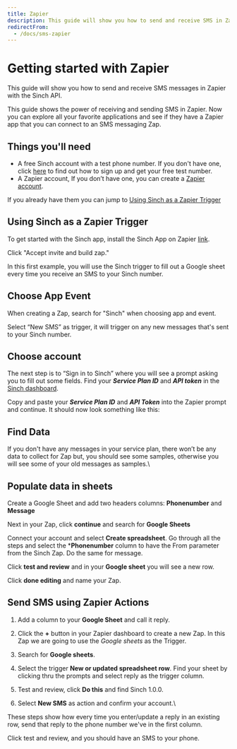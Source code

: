 ```yaml
---
title: Zapier
description: This guide will show you how to send and receive SMS in Zapier with the Sinch API.
redirectFrom:
  - /docs/sms-zapier
---
```


# Getting started with Zapier

This guide will show you how to send and receive SMS messages in Zapier with the Sinch API.

This guide shows the power of receiving and sending SMS in Zapier. Now you can explore all your favorite applications and see if they have a Zapier app that you can connect to an SMS messaging Zap.

## Things you'll need

- A free Sinch account with a test phone number. If you don't have one, click [here](./sinchaccount.md) to find out how to sign up and get your free test number.
- A Zapier account, If you don’t have one, you can create a [Zapier account](https://zapier.com/sign-up/).

If you already have them you can jump to [Using Sinch as a Zapier Trigger](/docs/sms/getting-started/zapier.md#using-sinch-as-a-zapier-trigger)

## Using Sinch as a Zapier Trigger

To get started with the Sinch app, install the Sinch App on Zapier [link](https://zapier.com/developer/public-invite/79749/049663e21af93167070920d64d26eaa9/).

Click "Accept invite and build zap."

In this first example, you will use the Sinch trigger to fill out a Google sheet every time you receive an SMS to your Sinch number.

## Choose App Event

When creating a Zap, search for "Sinch" when choosing app and event.

Select “New SMS” as trigger, it will trigger on any new messages that's sent to your Sinch number.

## Choose account

The next step is to “Sign in to Sinch” where you will see a prompt asking you to fill out some fields. Find your **_Service Plan ID_** and **_API token_** in the [Sinch dashboard](https://dashboard.sinch.com/sms/api/rest).

Copy and paste your **_Service Plan ID_** and **_API Token_** into the Zapier prompt and continue. It should now look something like this:

## Find Data

If you don't have any messages in your service plan, there won’t be any data to collect for Zap but, you should see some samples, otherwise you will see some of your old messages as samples.\

## Populate data in sheets

Create a Google Sheet and add two headers columns: **Phonenumber** and **Message**

Next in your Zap, click **continue** and search for **Google Sheets**

Connect your account and select **Create spreadsheet**. Go through all the steps and select the \***Phonenumber** column to have the From parameter from the Sinch Zap. Do the same for message.

Click **test and review** and in your **Google sheet** you will see a new row.

Click **done editing** and name your Zap.

## Send SMS using Zapier Actions

1. Add a column to your **Google Sheet** and call it reply.
2. Click the **+** button in your Zapier dashboard to create a new Zap. In this Zap we are going to use the _Google sheets_ as the Trigger.
3. Search for **Google sheets**.
4. Select the trigger **New or updated spreadsheet row**. Find your sheet by clicking thru the prompts and select reply as the trigger column.

5. Test and review, click **Do this** and find Sinch 1.0.0.
6. Select **New SMS** as action and confirm your account.\

These steps show how every time you enter/update a reply in an existing row, send that reply to the phone number we've in the first column.

Click test and review, and you should have an SMS to your phone.
